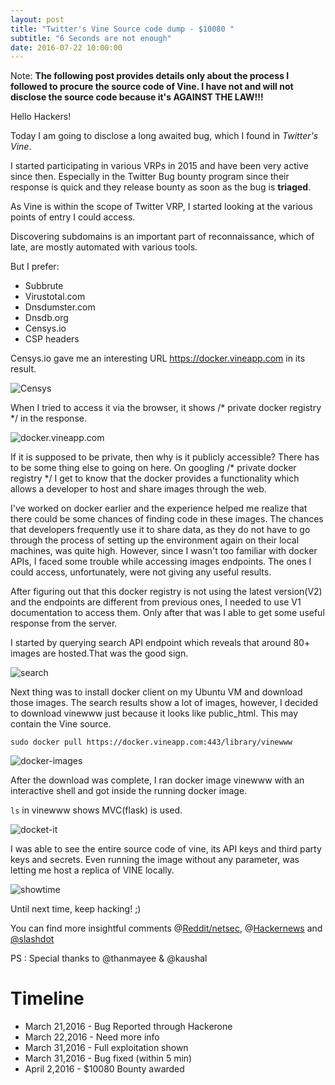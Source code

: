 ```yaml
---
layout: post
title: "Twitter's Vine Source code dump - $10080 "
subtitle: "6 Seconds are not enough"
date: 2016-07-22 10:00:00
---
```


Note: **The following post provides details only about the process I followed to procure the source code of Vine. I have not and will not disclose the source code because it's AGAINST THE LAW!!!**

Hello Hackers!

Today I am going to disclose a long awaited bug, which I found in *Twitter's Vine*.

I started participating in various VRPs in 2015 and have been very active since then. Especially in the Twitter Bug bounty program since their response is quick and they release bounty as soon as the bug is __triaged__.

As Vine is within the scope of Twitter VRP, I started looking at the various points of entry I could access.

Discovering subdomains is an important part of reconnaissance, which of late, are mostly automated with various tools.

But I prefer:

 - Subbrute
 - Virustotal.com
 - Dnsdumster.com
 - Dnsdb.org
 - Censys.io
 - CSP headers

Censys.io gave me an interesting URL https://docker.vineapp.com in its result.

![Censys](https://i.imgur.com/TqYfrj7.png)

When I tried to access it via the browser, it shows /* private docker registry */ in the response.

![docker.vineapp.com](https://i.imgur.com/tzqQULl.png)

If it is supposed to be private, then why is it publicly accessible? There has to be some thing else to going on here. On googling /* private docker registry */ I get to know that the docker provides a functionality which allows a developer to host and share images through the web.

I've worked on docker earlier and the experience helped me realize that there could be some chances of finding code in these images. The chances that developers frequently use it to share data, as they do not have to go through the process of setting up the environment again on their local machines, was quite high. However, since I wasn't too familiar with docker APIs, I faced some trouble while accessing images endpoints. The ones I could access, unfortunately, were not giving any useful results.

After figuring out that this docker registry is not using the latest version(V2) and the endpoints are different from previous ones, I needed to use V1 documentation to access them. Only after that was I able to get some useful response from the server.

I started by querying search API endpoint which reveals that around 80+ images are hosted.That was the good sign.

![search](https://i.imgur.com/QS9FUDs.png)

Next thing was to install docker client on my Ubuntu VM and download those images. The search results show a lot of images, however, I decided to download vinewww just because it looks like public_html. This may contain the Vine source.

	sudo docker pull https://docker.vineapp.com:443/library/vinewww

![docker-images](https://i.imgur.com/AcoA7y7.png)

After the download was complete, I ran docker image vinewww with an interactive shell and got inside the running docker image.

`ls` in vinewww shows MVC(flask) is used.

![docket-it](https://i.imgur.com/TykNTsl.png) 

I was able to see the entire source code of vine, its API keys and third party keys and secrets. Even running the image without any parameter, was letting me host a replica of VINE locally.

![showtime](https://i.imgur.com/qqAsoI2.png)


Until next time, keep hacking! ;)

You can find more insightful comments  @[Reddit/netsec](https://www.reddit.com/r/netsec/comments/4u3m8s/twitters_vine_source_code_disclosure_bug/), @[Hackernews](https://news.ycombinator.com/item?id=12147831) and [@slashdot](https://news.slashdot.org/story/16/07/25/2249239/vines-source-code-was-accidentally-made-public-for-five-minutes)

PS : Special thanks to @thanmayee & @kaushal

Timeline
=====
 - March 21,2016 - Bug Reported through Hackerone
 - March 22,2016 - Need more info
 - March 31,2016 - Full exploitation shown
 - March 31,2016 - Bug fixed (within 5 min)
 - April 2,2016  - $10080 Bounty awarded 



